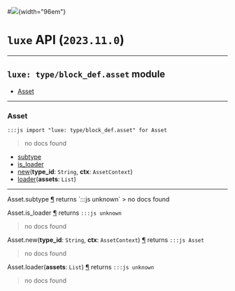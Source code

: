 #![](../../../../../../images/luxe-dark.svg){width="96em"}

# `luxe` API (`2023.11.0`)  


---

## `luxe: type/block_def.asset` module

- [Asset](#asset)   

---

### Asset
`:::js import "luxe: type/block_def.asset" for Asset`
> no docs found

- [subtype](#Asset.subtype)
- [is_loader](#Asset.is_loader)
- [new](#Asset.new+2)(**type_id**: `String`, **ctx**: `AssetContext`)
- [loader](#Asset.loader)(**assets**: `List`)

<hr/>
<endpoint module="luxe: type/block_def.asset" class="Asset" signature="subtype"></endpoint>
<signature id="Asset.subtype">Asset.subtype
<a class="headerlink" href="#Asset.subtype" title="Permanent link">¶</a></signature>
<span class='api_ret'>returns</span> `:::js unknown`
> no docs found   

<endpoint module="luxe: type/block_def.asset" class="Asset" signature="is_loader"></endpoint>
<signature id="Asset.is_loader">Asset.is_loader
<a class="headerlink" href="#Asset.is_loader" title="Permanent link">¶</a></signature>
<span class='api_ret'>returns</span> `:::js unknown`
> no docs found   

<endpoint module="luxe: type/block_def.asset" class="Asset" signature="new(type_id : String, ctx : AssetContext)"></endpoint>
<signature id="Asset.new+2">Asset.new(**type_id**: `String`, **ctx**: `AssetContext`)
<a class="headerlink" href="#Asset.new+2" title="Permanent link">¶</a></signature>
<span class='api_ret'>returns</span> `:::js Asset`
> no docs found   

<endpoint module="luxe: type/block_def.asset" class="Asset" signature="loader(assets : List)"></endpoint>
<signature id="Asset.loader">Asset.loader(**assets**: `List`)
<a class="headerlink" href="#Asset.loader" title="Permanent link">¶</a></signature>
<span class='api_ret'>returns</span> `:::js unknown`
> no docs found   

